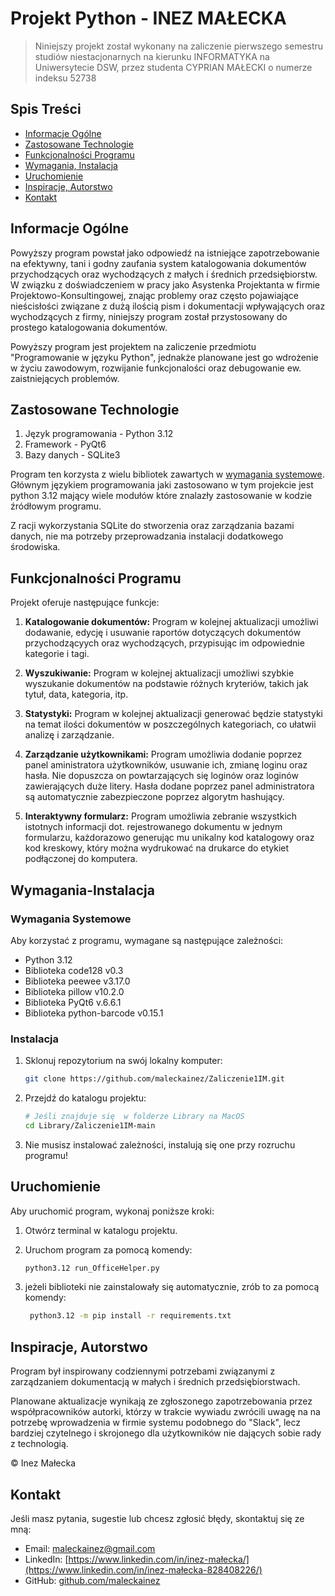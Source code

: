 # Projekt Python - INEZ MAŁECKA

> Niniejszy projekt został wykonany na zaliczenie pierwszego semestru studiów niestacjonarnych na kierunku INFORMATYKA na Uniwersytecie DSW, przez studenta CYPRIAN MAŁECKI o numerze indeksu 52738

## Spis Treści
* [Informacje Ogólne](#informacje-ogólne)
* [Zastosowane Technologie](#zastosowane-technologie)
* [Funkcjonalności Programu](#funkcjonalności-programu)
* [Wymagania, Instalacja](#wymagania-instalacja)
* [Uruchomienie](#uruchomienie)
* [Inspiracje, Autorstwo](#inspiracje-autorstwo)
* [Kontakt](#kontakt)

<a name="informacje-ogólne"></a>
## Informacje Ogólne
Powyższy program powstał jako odpowiedź na istniejące zapotrzebowanie na efektywny, tani i godny zaufania system katalogowania dokumentów przychodzących oraz wychodzących z małych i średnich przedsiębiorstw. W związku z doświadczeniem w pracy jako Asystenka Projektanta w firmie Projektowo-Konsultingowej, znając problemy oraz często pojawiające nieścisłości związane z dużą ilością pism i dokumentacji wpływających oraz wychodzących z firmy, niniejszy program został przystosowany do prostego katalogowania dokumentów.

Powyższy program jest projektem na zaliczenie przedmiotu "Programowanie w języku Python", jednakże planowane jest go wdrożenie w życiu zawodowym, rozwijanie funkcjonalości oraz debugowanie ew. zaistniejących problemów.

<a name="zastosowane-technologie"></a>
## Zastosowane Technologie

1. Język programowania - Python 3.12
2. Framework - PyQt6
3. Bazy danych - SQLite3

Program ten korzysta z wielu bibliotek zawartych w [wymagania systemowe](#Wymagania-Instalacja). Głównym językiem programowania jaki zastosowano w tym projekcie jest python 3.12 mający wiele modułów które znalazły zastosowanie w kodzie źródłowym programu.

Z racji wykorzystania SQLite do stworzenia oraz zarządzania bazami danych, nie ma potrzeby przeprowadzania instalacji dodatkowego środowiska.

<a name="funkcjonalności-programu"></a>
## Funkcjonalności Programu

Projekt oferuje następujące funkcje:

1. **Katalogowanie dokumentów:** Program w kolejnej aktualizacji umożliwi dodawanie, edycję i usuwanie raportów dotyczących dokumentów przychodzącyych oraz wychodzących, przypisując im odpowiednie kategorie i tagi.

2. **Wyszukiwanie:** Program w kolejnej aktualizacji umożliwi szybkie wyszukanie dokumentów na podstawie różnych kryteriów, takich jak tytuł, data, kategoria, itp.

3. **Statystyki:** Program w kolejnej aktualizacji generować będzie statystyki na temat ilości dokumentów w poszczególnych kategoriach, co ułatwii analizę i zarządzanie.

4. **Zarządzanie użytkownikami:** Program umożliwia dodanie poprzez panel aministratora użytkowników, usuwanie ich, zmianę loginu oraz hasła. Nie dopuszcza on powtarzających się loginów oraz loginów zawierających duże litery. Hasła dodane poprzez panel administratora są automatycznie zabezpieczone poprzez algorytm hashujący.

5. **Interaktywny formularz:** Program umożliwia zebranie wszystkich istotnych informacji dot. rejestrowanego dokumentu w jednym formularzu, każdorazowo generując mu unikalny kod katalogowy oraz kod kreskowy, który można wydrukować na drukarce do etykiet podłączonej do komputera. 

<a name="wymagania-instalacja"></a>
## Wymagania-Instalacja

### Wymagania Systemowe

Aby korzystać z programu, wymagane są następujące zależności:

- Python 3.12
- Biblioteka code128 v0.3
- Biblioteka peewee v3.17.0
- Biblioteka pillow v10.2.0
- Biblioteka PyQt6 v.6.6.1
- Biblioteka python-barcode v0.15.1


### Instalacja

1. Sklonuj repozytorium na swój lokalny komputer:

    ```bash
    git clone https://github.com/maleckainez/Zaliczenie1IM.git
    ```

2. Przejdź do katalogu projektu:

    ```bash
   # Jeśli znajduje się  w folderze Library na MacOS
    cd Library/Zaliczenie1IM-main
    ```

3. Nie musisz instalować zależności, instalują się one przy rozruchu programu!

<a name="uruchomienie"></a>
## Uruchomienie

Aby uruchomić program, wykonaj poniższe kroki:

1. Otwórz terminal w katalogu projektu.

2. Uruchom program za pomocą komendy:

    ```bash
    python3.12 run_OfficeHelper.py
    ```

3. jeżeli biblioteki nie zainstalowały się automatycznie, zrób to za pomocą komendy:
   
   ```bash
    python3.12 -m pip install -r requirements.txt
    ```

<a name="inspiracje-autorstwo"></a>
## Inspiracje, Autorstwo

Program był inspirowany codziennymi potrzebami związanymi z zarządzaniem dokumentacją w małych i średnich przedsiębiorstwach. 

Planowane aktualizacje wynikają ze zgłoszonego zapotrzebowania przez współpracowników autorki, którzy w trakcie wywiadu zwrócili uwagę na na potrzebę wprowadzenia w firmie systemu podobnego do "Slack", lecz bardziej czytelnego i skrojonego dla użytkowników nie dających sobie rady z technologią.

&copy; Inez Małecka

<a name="kontakt"></a>
## Kontakt

Jeśli masz pytania, sugestie lub chcesz zgłosić błędy, skontaktuj się ze mną:

- Email: [maleckainez@gmail.com](mailto:maleckainez@gmail.com)
- LinkedIn: [https://www.linkedin.com/in/inez-małecka/](https://www.linkedin.com/in/inez-małecka-828408226/)
- GitHub: [github.com/maleckainez](https://github.com/maleckainez)

